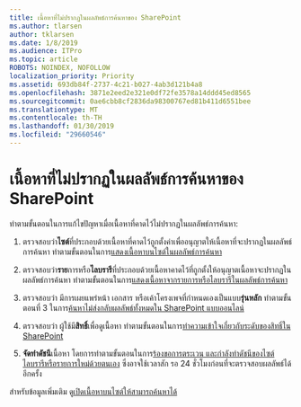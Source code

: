 ```yaml
---
title: เนื้อหาที่ไม่ปรากฏในผลลัพธ์การค้นหาของ SharePoint
ms.author: tlarsen
author: tklarsen
ms.date: 1/8/2019
ms.audience: ITPro
ms.topic: article
ROBOTS: NOINDEX, NOFOLLOW
localization_priority: Priority
ms.assetid: 693db84f-2737-4c21-b027-4ab3d121b4a8
ms.openlocfilehash: 3871e2eed2e321e0df72fe3578a14ddd45ed8565
ms.sourcegitcommit: 0ae6cbb8cf2836da98300767ed81b411d6551bee
ms.translationtype: MT
ms.contentlocale: th-TH
ms.lasthandoff: 01/30/2019
ms.locfileid: "29660546"
---
```

# <a name="content-doesnt-appear-in-sharepoint-search-results"></a>เนื้อหาที่ไม่ปรากฏในผลลัพธ์การค้นหาของ SharePoint

ทำตามขั้นตอนในการแก้ไขปัญหาเมื่อเนื้อหาที่คาดไว้ไม่ปรากฏในผลลัพธ์การค้นหา:
  
1. ตรวจสอบว่า**ไซต์**ที่ประกอบด้วยเนื้อหาที่คาดไว้ถูกตั้งค่าเพื่ออนุญาตให้เนื้อหาที่จะปรากฏในผลลัพธ์การค้นหา ทำตามขั้นตอนในการ[แสดงเนื้อหาบนไซต์ในผลลัพธ์การค้นหา](https://docs.microsoft.com/sharepoint/make-site-content-searchable#show-content-on-a-site-in-search-results)
    
2. ตรวจสอบว่า**ราย**การหรือ**ไลบรารี**ที่ประกอบด้วยเนื้อหาคาดไว้ที่ถูกตั้งให้อนุญาตเนื้อหาจะปรากฏในผลลัพธ์การค้นหา ทำตามขั้นตอนในการ[แสดงเนื้อหาจากรายการหรือไลบรารีในผลลัพธ์การค้นหา](https://docs.microsoft.com/sharepoint/make-site-content-searchable#show-content-from-lists-or-libraries-in-search-results) 
    
3. ตรวจสอบว่า มีการเผยแพร่หน้า เอกสาร หรือเค้าโครงเพจที่กำหนดเองเป็นแบบ**รุ่นหลัก** ทำตามขั้นตอนที่ 3 ในการ[ค้นหาไม่ส่งกลับผลลัพธ์ทั้งหมดใน SharePoint แบบออนไลน์](https://go.microsoft.com/fwlink/?linkid=874525)
    
4. ตรวจสอบว่า ผู้ใช้มี**สิทธิ์**เพื่อดูเนื้อหา ทำตามขั้นตอนในการ[ทำความเข้าใจเกี่ยวกับระดับของสิทธิ์ใน SharePoint](https://go.microsoft.com/fwlink/?linkid=867071)
    
5. **จัดทำดัชนี**เนื้อหา โดยการทำตามขั้นตอนในการ[ร้องขอการตระเวน และกำลังทำดัชนีของไซต์ ไลบรารีหรือรายการใหม่ด้วยตนเอง](https://docs.microsoft.com/sharepoint/crawl-site-content) ซึ่งอาจใช้เวลาสัก รอ 24 ชั่วโมงก่อนที่จะตรวจสอบผลลัพธ์ได้อีกครั้ง
    
สำหรับข้อมูลเพิ่มเติม ดู[เปิดเนื้อหาบนไซต์ให้สามารถค้นหาได้](https://docs.microsoft.com/sharepoint/make-site-content-searchable) 
  

